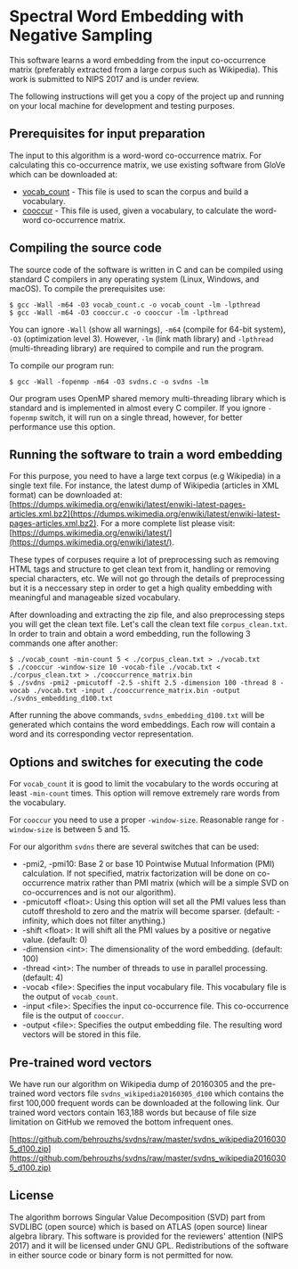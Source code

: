 # Spectral Word Embedding with Negative Sampling

This software learns a word embedding from the input co-occurrence matrix (preferably extracted from a large corpus such as Wikipedia). This work is submitted to NIPS 2017 and is under review.

The following instructions will get you a copy of the project up and running on your local machine for development and testing purposes.

## Prerequisites for input preparation

The input to this algorithm is a word-word co-occurrence matrix. For calculating this co-occurrence matrix, we use existing software from GloVe which can be downloaded at:

* [vocab_count](https://github.com/stanfordnlp/GloVe/blob/master/src/vocab_count.c) - This file is used to scan the corpus and build a vocabulary.
* [cooccur](https://github.com/stanfordnlp/GloVe/blob/master/src/cooccur.c) - This file is used, given a vocabulary, to calculate the word-word co-occurrence matrix.

## Compiling the source code

The source code of the software is written in C and can be compiled using standard C compilers in any operating system (Linux, Windows, and macOS). To compile the prerequisites use:

```
$ gcc -Wall -m64 -O3 vocab_count.c -o vocab_count -lm -lpthread
$ gcc -Wall -m64 -O3 cooccur.c -o cooccur -lm -lpthread
```

You can ignore `-Wall` (show all warnings), `-m64` (compile for 64-bit system), `-O3` (optimization level 3). However, `-lm` (link math library) and `-lpthread` (multi-threading library) are required to compile and run the program.

To compile our program run:

```
$ gcc -Wall -fopenmp -m64 -O3 svdns.c -o svdns -lm
```

Our program uses OpenMP shared memory multi-threading library which is standard and is implemented in almost every C compiler. If you ignore `-fopenmp` switch, it will run on a single thread, however, for better performance use this option.

## Running the software to train a word embedding

For this purpose, you need to have a large text corpus (e.g Wikipedia) in a single text file. For instance, the latest dump of Wikipedia (articles in XML format) can be downloaded at: [https://dumps.wikimedia.org/enwiki/latest/enwiki-latest-pages-articles.xml.bz2](https://dumps.wikimedia.org/enwiki/latest/enwiki-latest-pages-articles.xml.bz2). For a more complete list please visit: [https://dumps.wikimedia.org/enwiki/latest/](https://dumps.wikimedia.org/enwiki/latest/).

These types of corpuses require a lot of preprocessing such as removing HTML tags and structure to get clean text from it, handling or removing special characters, etc. We will not go through the details of preprocessing but it is a neccessary step in order to get a high quality embedding with meaningful and manageable sized vocabulary.

After downloading and extracting the zip file, and also preprocessing steps you will get the clean text file. Let's call the clean text file `corpus_clean.txt`. In order to train and obtain a word embedding, run the following 3 commands one after another:

```
$ ./vocab_count -min-count 5 < ./corpus_clean.txt > ./vocab.txt
$ ./cooccur -window-size 10 -vocab-file ./vocab.txt < ./corpus_clean.txt > ./cooccurrence_matrix.bin
$ ./svdns -pmi2 -pmicutoff -2.5 -shift 2.5 -dimension 100 -thread 8 -vocab ./vocab.txt -input ./cooccurrence_matrix.bin -output ./svdns_embedding_d100.txt
```

After running the above commands, `svdns_embedding_d100.txt` will be generated which contains the word embeddings. Each row will contain a word and its corresponding vector representation.

## Options and switches for executing the code

For `vocab_count` it is good to limit the vocabulary to the words occuring at least `-min-count` times. This option will remove extremely rare words from the vocabulary.

For `cooccur` you need to use a proper `-window-size`. Reasonable range for `-window-size` is between 5 and 15.

For our algorithm `svdns` there are several switches that can be used:

* -pmi2, -pmi10: Base 2 or base 10 Pointwise Mutual Information (PMI) calculation. If not specified, matrix factorization will be done on co-occurrence matrix rather than PMI matrix (which will be a simple SVD on co-occurrences and is not our algorithm).
* -pmicutoff \<float\>: Using this option will set all the PMI values less than cutoff threshold to zero and the matrix will become sparser. (default: -infinity, which does not filter anything.)
* -shift \<float\>: It will shift all the PMI values by a positive or negative value. (default: 0)
* -dimension \<int\>: The dimensionality of the word embedding. (default: 100)
* -thread \<int\>: The number of threads to use in parallel processing. (default: 4)
* -vocab \<file\>: Specifies the input vocabulary file. This vocabulary file is the output of `vocab_count`.
* -input \<file\>: Specifies the input co-occurrence file. This co-occurrence file is the output of `cooccur`.
* -output \<file\>: Specifies the output embedding file. The resulting word vectors will be stored in this file.

## Pre-trained word vectors

We have run our algorithm on Wikipedia dump of 20160305 and the pre-trained word vectors file `svdns_wikipedia20160305_d100` which contains the first 100,000 frequent words can be downloaded at the following link. Our trained word vectors contain 163,188 words but because of file size limitation on GitHub we removed the bottom infrequent ones.

[https://github.com/behrouzhs/svdns/raw/master/svdns_wikipedia20160305_d100.zip](https://github.com/behrouzhs/svdns/raw/master/svdns_wikipedia20160305_d100.zip)

## License

The algorithm borrows Singular Value Decomposition (SVD) part from SVDLIBC (open source) which is based on ATLAS (open source) linear algebra library. This software is provided for the reviewers' attention (NIPS 2017) and it will be licensed under GNU GPL. Redistributions of the software in either source code or binary form is not permitted for now.

